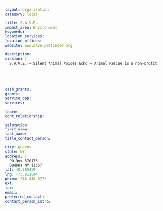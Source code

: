 ```yaml
---
layout: organization
category: local

title: S.A.V.E.
impact_area: Environment
keywords: 
location_services: 
location_offices: 
website: www.save.petfinder.org

description: 
mission: |
  S.A.V.E. – Silent Animal Voices Echo – Animal Rescue is a non-profit, no kill, all volunteer rescue group.Our mission is to rescue homeless and abandoned animals, spay, neuter and provide medical care, and then board them at vet offices, boarding facilities and foster homes until we get them adopted ionto the loving homes they need and deserve!

  

  

cash_grants: 
grants: 
service_opp: 
services: 

learn: 
cont_relationship: 

salutation: 
first_name: 
last_name: 
title_contact_person: 

city: Queens
state: NY
address: |
  PO Box 570173     
  Queens NY 11357
lat: 40.785459
lng: -73.811044
phone: 718-358-0774
ext: 
fax: 
email: 
preferred_contact: 
contact_person_intro: 
---
```


